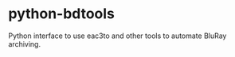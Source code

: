 python-bdtools
==============

Python interface to use eac3to and other tools to automate BluRay archiving.